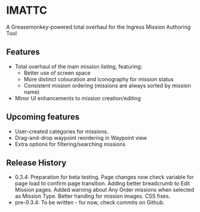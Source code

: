# IMATTC
A Greasemonkey-powered total overhaul for the Ingress Mission Authoring Tool

## Features
- Total overhaul of the main mission listing, featuring:
  - Better use of screen space
  - More distinct colouration and iconography for mission status
  - Consistent mission ordering (missions are always sorted by mission name)
- Minor UI enhancements to mission creation/editing

## Upcoming features
- User-created categories for missions.
- Drag-and-drop waypoint reordering in Waypoint view
- Extra options for filtering/searching missions

## Release History
- 0.3.4: Preparation for beta testing. Page changes now check variable for page load to confirm page transition. Adding better breadcrumb to Edit Mission pages. Added warning about Any Order missions when selected as Mission Type. Better handing for mission images. CSS fixes. 
- pre-0.3.4: To be written - for now, check commits on Github.